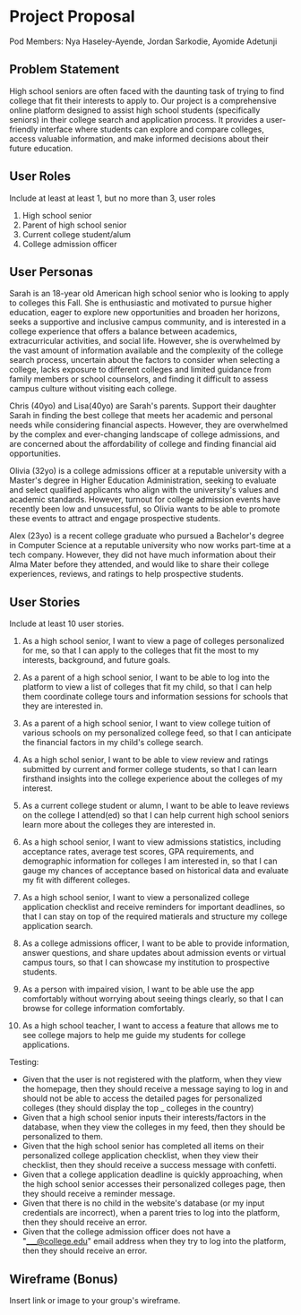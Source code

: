 # Project Proposal

Pod Members: Nya Haseley-Ayende, Jordan Sarkodie, Ayomide Adetunji

## Problem Statement

High school seniors are often faced with the daunting task of trying to find college that fit their interests to apply to. Our project is a comprehensive online platform designed to assist high school students (specifically seniors) in their college search and application process. It provides a user-friendly interface where students can explore and compare colleges, access valuable information, and make informed decisions about their future education.

## User Roles

Include at least at least 1, but no more than 3, user roles
1. High school senior
2. Parent of high school senior
3. Current college student/alum
4. College admission officer

## User Personas
Sarah is an 18-year old American high school senior who is looking to apply to colleges this Fall. She is enthusiastic and motivated to pursue higher education, eager to explore new opportunities and broaden her horizons, seeks a supportive and inclusive campus community, and is interested in a college experience that offers a balance between academics, extracurricular activities, and social life. However, she is overwhelmed by the vast amount of information available and the complexity of the college search process, uncertain about the factors to consider when selecting a college, lacks exposure to different colleges and limited guidance from family members or school counselors, and finding it difficult to assess campus culture without visiting each college.

Chris (40yo) and Lisa(40yo) are Sarah's parents. Support their daughter Sarah in finding the best college that meets her academic and personal needs while considering financial aspects. However, they are overwhelmed by the complex and ever-changing landscape of college admissions, and are concerned about the affordability of college and finding financial aid opportunities.

Olivia (32yo) is a college admissions officer at a reputable university with a Master's degree in Higher Education Administration, seeking to evaluate and select qualified applicants who align with the university's values and academic standards. However, turnout for college admission events have recently been low and unsucessful, so Olivia wants to be able to promote these events to attract and engage prospective students.

Alex (23yo) is a recent college graduate who pursued a Bachelor's degree in Computer Science at a reputable university who now works part-time at a tech company. However, they did not have much information about their Alma Mater before they attended, and would like to share their college experiences, reviews, and ratings to help prospective students.

 
## User Stories

Include at least 10 user stories.
1. As a high school senior, I want to view a page of colleges personalized for me, so that I can apply to the colleges that fit the most to my interests, background, and future goals.

2. As a parent of a high school senior, I want to be able to log into the platform to view a list of colleges that fit my child, so that I can help them coordinate college tours and information sessions for schools that they are interested in.

3. As a parent of a high school senior, I want to view college tuition of various schools on my personalized college feed, so that I can anticipate the financial factors in my child's college search.

4. As a high schol senior, I want to be able to view review and ratings submitted by current and former college students, so that I can learn firsthand insights into the college experience about the colleges of my interest.

5. As a current college student or alumn, I want to be able to leave reviews on the college I attend(ed) so that I can help current high school seniors learn more about the colleges they are interested in.

6. As a high school senior, I want to view admissions statistics, including acceptance rates, average test scores, GPA requirements, and demographic information for colleges I am interested in, so that I can gauge my chances of acceptance based on historical data and evaluate my fit with different colleges.

7. As a high school senior, I want to view a personalized college application checklist and receive reminders for important deadlines, so that I can stay on top of the required matierals and structure my college application search.

8. As a college admissions officer, I want to be able to provide information, answer questions, and share updates about admission events or virtual campus tours, so that I can showcase my institution to prospective students.

9. As a person with impaired vision, I want to be able use the app comfortably without worrying about seeing things clearly, so that I can browse for college information comfortably.

10. As a high school teacher, I want to access a feature that allows me to see college majors to help me guide my students for college applications.




Testing:
- Given that the user is not registered with the platform, when they view the homepage, then they should receive a message saying to log in and should not be able to access the detailed pages for personalized colleges (they should display the top _ colleges in the country)
- Given that a high school senior inputs their interests/factors in the database, when they view the colleges in my feed, then they should be personalized to them.
- Given that the high school senior has completed all items on their personalized college application checklist, when they view their checklist, then they should receive a success message with confetti.
- Given that a college application deadline is quickly approaching, when the high school senior accesses their personalized colleges page, then they should receive a reminder message.
- Given that there is no child in the website's database (or my input credentials are incorrect), when a parent tries to log into the platform, then they should receive an error.
- Given that the college admission officer does not have a "___@college.edu" email address when they try to log into the platform, then they should receive an error.

## Wireframe (Bonus)

Insert link or image to your group's wireframe. 
